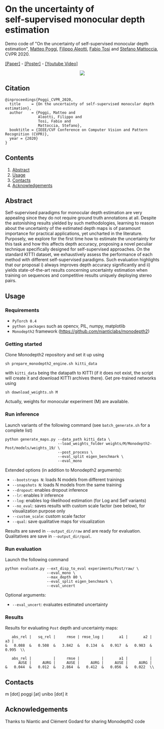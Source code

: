 # On the uncertainty of <br> self-supervised monocular depth estimation

Demo code of "On the uncertainty of self-supervised monocular depth estimation", [Matteo Poggi](https://vision.disi.unibo.it/~mpoggi/), [Filippo Aleotti](https://filippoaleotti.github.io/website/), [Fabio Tosi](https://vision.disi.unibo.it/~ftosi/) and [Stefano Mattoccia](https://vision.disi.unibo.it/~smatt/), CVPR 2020.

[[Paper]](https://mattpoggi.github.io/assets/papers/poggi2020cvpr.pdf) - [[Poster]](https://mattpoggi.github.io/assets/papers/poggi2020cvpr_poster.pdf) - [[Youtube Video]](https://www.youtube.com/watch?v=bxVPXqf4zt4)

<p align="center"> 
<img src=https://mattpoggi.github.io/assets/img/uncertainty/poggi2020cvpr.gif>
</p>

## Citation
```shell
@inproceedings{Poggi_CVPR_2020,
  title     = {On the uncertainty of self-supervised monocular depth estimation},
  author    = {Poggi, Matteo and
               Aleotti, Filippo and
               Tosi, Fabio and
               Mattoccia, Stefano},
  booktitle = {IEEE/CVF Conference on Computer Vision and Pattern Recognition (CVPR)},
  year = {2020}
}
```   

## Contents

1. [Abstract](#abstract)
2. [Usage](#usage)
3. [Contacts](#contacts)
4. [Acknowledgements](#acknowledgements)

## Abstract

Self-supervised paradigms for monocular depth estimation are very appealing since they do not require ground truth annotations at all. Despite the astonishing results yielded by such methodologies, learning to reason about the uncertainty of the estimated depth maps is of paramount importance for practical applications, yet uncharted in the literature. Purposely, we explore for the first time how to estimate the uncertainty for this task and how this affects depth accuracy, proposing a novel peculiar technique specifically designed for self-supervised approaches. On the standard KITTI dataset, we exhaustively assess the performance of each method with different self-supervised paradigms. Such evaluation highlights that our proposal i) always improves depth accuracy significantly and ii) yields state-of-the-art results concerning uncertainty estimation when training on sequences and competitive results uniquely deploying stereo pairs. 

## Usage

### Requirements

* `PyTorch 0.4` 
* `python packages` such as opencv, PIL, numpy, matplotlib
* `Monodepth2` framework (https://github.com/nianticlabs/monodepth2)

### Getting started

Clone Monodepth2 repository and set it up using

```shell
sh prepare_monodepth2_engine.sh kitti_data
```
with `kitti_data` being the datapath to KITTI (if it does not exist, the script will create it and download KITTI archives there). 
Get pre-trained networks using

```
sh download_weights.sh M
```
Actually, weights for monocular experiment (M) are available.

### Run inference

Launch variants of the following command (see `batch_generate.sh` for a complete list)

```shell
python generate_maps.py --data_path kitti_data \
                        --load_weights_folder weights/M/Monodepth2-Post/models/weights_19/ \
                        --post_process \
                        --eval_split eigen_benchmark \
                        --eval_mono
```

Extended options (in addition to Monodepth2 arguments):
* `--bootstraps N`: loads N models from different trainings
* `--snapshots N`: loads N models from the same training
* `--dropout`: enables dropout inference
* `--lr`: enables lr inference
* `--log`: enables log-likelihood estimation (for Log and Self variants)
* `--no_eval`: saves results with custom scale factor (see below), for visualization purpose only
* `--custom_scale`: custom scale factor
* `--qual`: save qualitative maps for visualization

Results are saved in `--output_dir/raw` and are ready for evaluation. Qualitatives are save in `--output_dir/qual`.

### Run evaluation

Launch the following command

```shell
python evaluate.py --ext_disp_to_eval experiments/Post/raw/ \
                   --eval_mono \
                   --max_depth 80 \
                   --eval_split eigen_benchmark \
                   --eval_uncert
```

Optional arguments:
* `--eval_uncert`: evaluates estimated uncertainty

### Results

Results for evaluating `Post` depth and uncertainty maps:

```
   abs_rel |   sq_rel |     rmse | rmse_log |       a1 |       a2 |       a3 |
&   0.088  &   0.508  &   3.842  &   0.134  &   0.917  &   0.983  &   0.995  \\

   abs_rel |          |     rmse |          |       a1 |          |
      AUSE |     AURG |     AUSE |     AURG |     AUSE |     AURG |
&   0.044  &   0.012  &   2.864  &   0.412  &   0.056  &   0.022  \\
```

## Contacts
m [dot] poggi [at] unibo [dot] it

## Acknowledgements

Thanks to Niantic and Clément Godard for sharing Monodepth2 code
